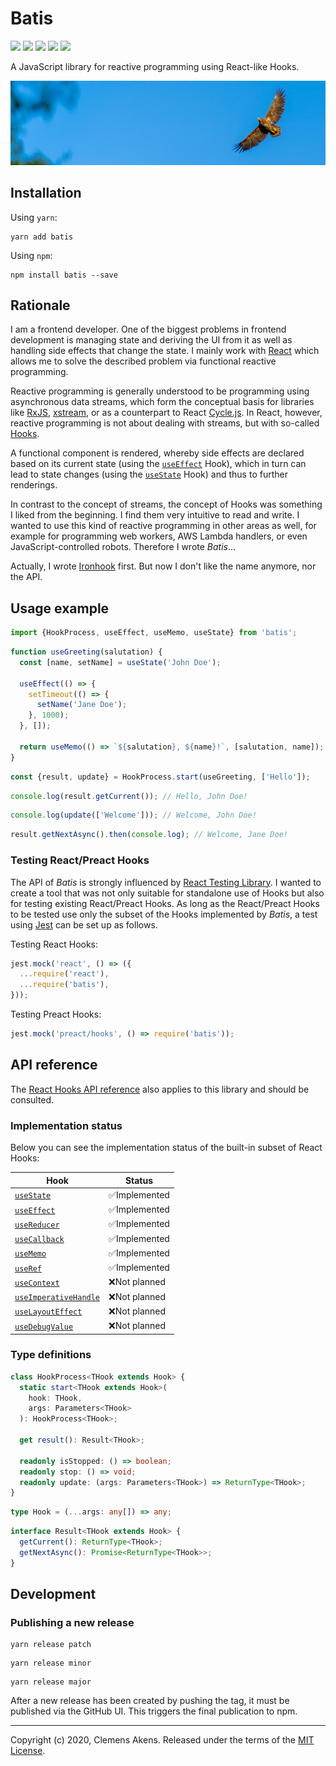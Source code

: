 # Batis

[![][ci-badge]][ci-link] [![][version-badge]][version-link]
[![][license-badge]][license-link] [![][types-badge]][types-link]
[![][size-badge]][size-link]

[ci-badge]: https://github.com/clebert/batis/workflows/CI/badge.svg
[ci-link]: https://github.com/clebert/batis
[version-badge]: https://badgen.net/npm/v/batis
[version-link]: https://www.npmjs.com/package/batis
[license-badge]: https://badgen.net/npm/license/batis
[license-link]: https://github.com/clebert/batis/blob/master/LICENSE
[types-badge]: https://badgen.net/npm/types/batis
[types-link]: https://github.com/clebert/batis
[size-badge]: https://badgen.net/bundlephobia/minzip/batis
[size-link]: https://bundlephobia.com/result?p=batis

A JavaScript library for reactive programming using React-like Hooks.

<img src="./eagle.jpg"/>

## Installation

Using `yarn`:

```
yarn add batis
```

Using `npm`:

```
npm install batis --save
```

## Rationale

I am a frontend developer. One of the biggest problems in frontend development
is managing state and deriving the UI from it as well as handling side effects
that change the state. I mainly work with [React](https://reactjs.org) which
allows me to solve the described problem via functional reactive programming.

Reactive programming is generally understood to be programming using
asynchronous data streams, which form the conceptual basis for libraries like
[RxJS](https://github.com/ReactiveX/rxjs),
[xstream](https://github.com/staltz/xstream), or as a counterpart to React
[Cycle.js](https://cycle.js.org). In React, however, reactive programming is not
about dealing with streams, but with so-called
[Hooks](https://reactjs.org/docs/hooks-intro.html#motivation).

A functional component is rendered, whereby side effects are declared based on
its current state (using the
[`useEffect`](https://reactjs.org/docs/hooks-overview.html#effect-hook) Hook),
which in turn can lead to state changes (using the
[`useState`](https://reactjs.org/docs/hooks-overview.html#state-hook) Hook) and
thus to further renderings.

In contrast to the concept of streams, the concept of Hooks was something I
liked from the beginning. I find them very intuitive to read and write. I wanted
to use this kind of reactive programming in other areas as well, for example for
programming web workers, AWS Lambda handlers, or even JavaScript-controlled
robots. Therefore I wrote _Batis_...

Actually, I wrote [Ironhook](https://github.com/clebert/ironhook) first. But now
I don't like the name anymore, nor the API.

## Usage example

```js
import {HookProcess, useEffect, useMemo, useState} from 'batis';
```

```js
function useGreeting(salutation) {
  const [name, setName] = useState('John Doe');

  useEffect(() => {
    setTimeout(() => {
      setName('Jane Doe');
    }, 1000);
  }, []);

  return useMemo(() => `${salutation}, ${name}!`, [salutation, name]);
}
```

```js
const {result, update} = HookProcess.start(useGreeting, ['Hello']);
```

```js
console.log(result.getCurrent()); // Hello, John Doe!
```

```js
console.log(update(['Welcome'])); // Welcome, John Doe!
```

```js
result.getNextAsync().then(console.log); // Welcome, Jane Doe!
```

### Testing React/Preact Hooks

The API of _Batis_ is strongly influenced by
[React Testing Library](https://github.com/testing-library/react-testing-library).
I wanted to create a tool that was not only suitable for standalone use of Hooks
but also for testing existing React/Preact Hooks. As long as the React/Preact
Hooks to be tested use only the subset of the Hooks implemented by _Batis_, a
test using [Jest](https://jestjs.io) can be set up as follows.

Testing React Hooks:

```js
jest.mock('react', () => ({
  ...require('react'),
  ...require('batis'),
}));
```

Testing Preact Hooks:

```js
jest.mock('preact/hooks', () => require('batis'));
```

## API reference

The [React Hooks API reference](https://reactjs.org/docs/hooks-reference.html)
also applies to this library and should be consulted.

### Implementation status

Below you can see the implementation status of the built-in subset of React
Hooks:

| Hook                                         | Status        |
| -------------------------------------------- | ------------- |
| [`useState`][usestate]                       | ✅Implemented |
| [`useEffect`][useeffect]                     | ✅Implemented |
| [`useReducer`][usereducer]                   | ✅Implemented |
| [`useCallback`][usecallback]                 | ✅Implemented |
| [`useMemo`][usememo]                         | ✅Implemented |
| [`useRef`][useref]                           | ✅Implemented |
| [`useContext`][usecontext]                   | ❌Not planned |
| [`useImperativeHandle`][useimperativehandle] | ❌Not planned |
| [`useLayoutEffect`][uselayouteffect]         | ❌Not planned |
| [`useDebugValue`][usedebugvalue]             | ❌Not planned |

[usestate]: https://reactjs.org/docs/hooks-reference.html#usestate
[useeffect]: https://reactjs.org/docs/hooks-reference.html#useeffect
[usecontext]: https://reactjs.org/docs/hooks-reference.html#usecontext
[usereducer]: https://reactjs.org/docs/hooks-reference.html#usereducer
[usecallback]: https://reactjs.org/docs/hooks-reference.html#usecallback
[usememo]: https://reactjs.org/docs/hooks-reference.html#usememo
[useref]: https://reactjs.org/docs/hooks-reference.html#useref
[useimperativehandle]:
  https://reactjs.org/docs/hooks-reference.html#useimperativehandle
[uselayouteffect]: https://reactjs.org/docs/hooks-reference.html#uselayouteffect
[usedebugvalue]: https://reactjs.org/docs/hooks-reference.html#usedebugvalue

### Type definitions

```ts
class HookProcess<THook extends Hook> {
  static start<THook extends Hook>(
    hook: THook,
    args: Parameters<THook>
  ): HookProcess<THook>;

  get result(): Result<THook>;

  readonly isStopped: () => boolean;
  readonly stop: () => void;
  readonly update: (args: Parameters<THook>) => ReturnType<THook>;
}
```

```ts
type Hook = (...args: any[]) => any;
```

```ts
interface Result<THook extends Hook> {
  getCurrent(): ReturnType<THook>;
  getNextAsync(): Promise<ReturnType<THook>>;
}
```

## Development

### Publishing a new release

```
yarn release patch
```

```
yarn release minor
```

```
yarn release major
```

After a new release has been created by pushing the tag, it must be published
via the GitHub UI. This triggers the final publication to npm.

---

Copyright (c) 2020, Clemens Akens. Released under the terms of the
[MIT License](https://github.com/clebert/batis/blob/master/LICENSE).
